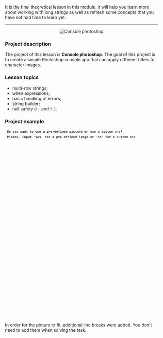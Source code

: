 It is the final theoretical lesson in this module. 
It will help you learn more about working with long strings 
as well as refresh some concepts that you have not had time to learn yet.

----

<p align="center">
    <img src="../../../utils/src/main/resources/images/part1/AlmostDone/game.png" alt="Console photoshop" width="400"/>
</p>

### Project description

The project of this lesson is **Console photoshop**.
The goal of this project is to create a simple Photoshop console app 
that can apply different filters to character images.

### Lesson topics

- multi-row strings;
- when expressions;
- basic handling of errors;
- string builder;
- null safety (`!!` and `?:`).

### Project example

![Console photoshop example](../../../utils/src/main/resources/images/part1/AlmostDone/game.gif "Console photoshop example")

In order for the picture to fit, additional line breaks were added.
You don't need to add them when solving the task.

